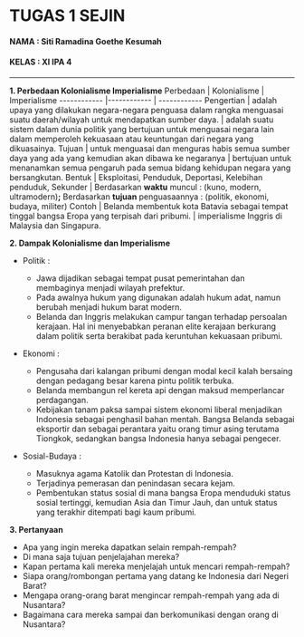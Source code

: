 # TUGAS 1 SEJIN
#### NAMA : Siti Ramadina Goethe Kesumah
#### KELAS : XI IPA 4

---
**1. Perbedaan Kolonialisme Imperialisme**
Perbedaan | Kolonialisme | Imperialisme
------------ |------------ | ------------
Pengertian | adalah upaya yang dilakukan negara-negara penguasa dalam rangka menguasai suatu daerah/wilayah untuk mendapatkan sumber daya. | adalah suatu sistem dalam dunia politik yang bertujuan untuk menguasai negara lain dalam memperoleh kekuasaan atau keuntungan dari negara yang dikuasainya.
Tujuan | untuk menguasai dan menguras habis semua sumber daya yang ada yang kemudian akan dibawa ke negaranya | bertujuan untuk menanamkan semua pengaruh pada semua bidang kehidupan negara yang bersangkutan. 
Bentuk | Eksploitasi, Penduduk, Deportasi, Kelebihan penduduk, Sekunder | Berdasarkan **waktu** muncul : (kuno, modern, ultramodern)__;__ Berdasarkan **tujuan** penguasaannya : (politik, ekonomi, budaya, militer)
Contoh | Belanda membentuk kota Batavia sebagai tempat tinggal bangsa Eropa yang terpisah dari pribumi. | imperialisme Inggris di Malaysia dan Singapura.


**2. Dampak Kolonialisme dan Imperialisme**
  - Politik : 
    - Jawa dijadikan sebagai tempat pusat pemerintahan dan membaginya menjadi wilayah prefektur.
    - Pada awalnya hukum yang digunakan adalah hukum adat, namun berubah menjadi hukum barat modern.
    - Belanda dan Inggris melakukan campur tangan terhadap persoalan kerajaan. Hal ini menyebabkan peranan elite kerajaan berkurang dalam politik serta berakibat pada keruntuhan kekuasaan pribumi.

  - Ekonomi :
    - Pengusaha dari kalangan pribumi dengan modal kecil kalah bersaing dengan pedagang besar karena pintu politik terbuka.
    - Belanda membangun rel kereta api dengan maksud memperlancar perdagangan.
    - Kebijakan tanam paksa sampai sistem ekonomi liberal menjadikan Indonesia sebagai penghasil bahan mentah. Bangsa Belanda sebagai eksportir dan sebagai perantara yaitu orang timur asing terutama Tiongkok, sedangkan bangsa Indonesia hanya sebagai pengecer.
    
  - Sosial-Budaya : 
    - Masuknya agama Katolik dan Protestan di Indonesia.
    - Terjadinya pemerasan dan penindasan secara kejam.
    - Pembentukan status sosial di mana bangsa Eropa menduduki status sosial tertinggi, kemudian Asia dan Timur Jauh, dan untuk status yang terakhir ditempati bagi kaum pribumi.
  
  **3. Pertanyaan**
  - Apa yang ingin mereka dapatkan selain rempah-rempah?
  - Di mana saja tujuan penjelajahan mereka?
  - Kapan pertama kali mereka menjelajah untuk mencari rempah-rempah?
  - Siapa orang/rombongan pertama yang datang ke Indonesia dari Negeri Barat?
  - Mengapa orang-orang barat mengincar rempah-rempah yang ada di Nusantara?
  - Bagaimana cara mereka sampai dan berkomunikasi dengan orang di Nusantara?
